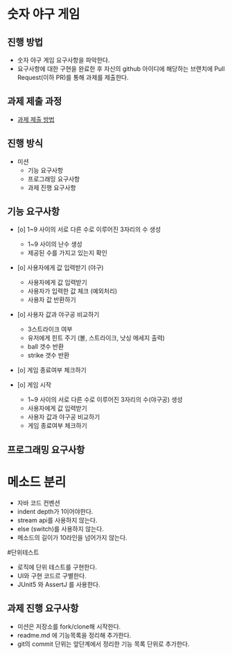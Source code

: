 # 숫자 야구 게임
## 진행 방법
* 숫자 야구 게임 요구사항을 파악한다.
* 요구사항에 대한 구현을 완료한 후 자신의 github 아이디에 해당하는 브랜치에 Pull Request(이하 PR)를 통해 과제를 제출한다.

## 과제 제출 과정
* [과제 제출 방법](https://github.com/next-step/nextstep-docs/tree/master/precourse)

## 진행 방식
* 미션
 	+ 기능 요구사항
 	+ 프로그래밍 요구사항
  	+ 과제 진행 요구사항
  	
## 기능 요구사항
+ [o] 1~9 사이의 서로 다른 수로 이루어진 3자리의 수 생성
	* 1~9 사이의 난수 생성
	* 제공된 수를 가지고 있는지 확인
	
+ [o] 사용자에게 값 입력받기 (야구)
	* 사용자에게 값 입력받기
	* 사용자가 입력한 값 체크 (예외처리)
	* 사용자 값 반환하기
	
+ [o] 사용자 값과 야구공 비교하기
	* 3스트라이크 여부
	* 유저에게 힌트 주기 (볼, 스트라이크, 낫싱 메세지 출력)
	* ball 갯수 반환
	* strike 갯수 반환
	
+ [o] 게임 종료여부 체크하기

+ [o] 게임 시작
	* 1~9 사이의 서로 다른 수로 이루어진 3자리의 수(야구공) 생성
	* 사용자에게 값 입력받기
	* 사용자 값과 야구공 비교하기
	* 게임 종료여부 체크하기
	
## 프로그래밍 요구사항

# 메소드 분리
* 자바 코드 컨벤션
* indent depth가 1이어야한다.
* stream api를 사용하지 않는다.
* else (switch)를 사용하지 않는다.
* 메소드의 길이가 10라인을 넘어가지 않는다.

#단위테스트
* 로직에 단위 테스트를 구현한다.
* UI와 구현 코드르 구별한다.
* JUnit5 와 AssertJ 를 사용한다.

## 과제 진행 요구사항
* 미션은 저장소를 fork/clone해 시작한다.
* readme.md 에 기능목록을 정리해 추가한다.
* git의 commit 단위는 앞단계에서 정리한 기능 목록 단위로 추가한다.